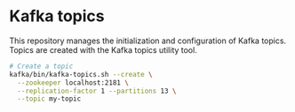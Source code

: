 # Kafka topics

This repository manages the initialization and configuration of Kafka topics.
Topics are created with the Kafka topics utility tool.

```bash
# Create a topic
kafka/bin/kafka-topics.sh --create \
  --zookeeper localhost:2181 \
  --replication-factor 1 --partitions 13 \
  --topic my-topic
```
